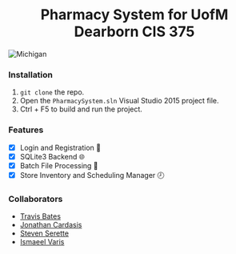 <h1 align="center">Pharmacy System for UofM Dearborn CIS 375</h1>

![Michigan](https://i.imgur.com/kUuOdvNr.png)


### Installation
1. `git clone` the repo.
2. Open the `PharmacySystem.sln` Visual Studio 2015 project file.
3. Ctrl + F5 to build and run the project.

### Features
- [x] Login and Registration :busts_in_silhouette:
- [x] SQLite3 Backend :globe_with_meridians:
- [x] Batch File Processing :page_facing_up:
- [x] Store Inventory and Scheduling Manager :clock8:

### Collaborators
- [Travis Bates](https://github.com/travishbates)
- [Jonathan Cardasis](https://github.com/joncardasis)
- [Steven Serette](https://github.com/sserette)
- [Ismaeel Varis](https://github.com/ismaeelvaris)

